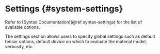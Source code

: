 # Settings {#system-settings}

Refer to [Syntax Documentation](@ref syntax-settings) for the list of available options.

The settings section allows users to specify global settings such as default tensor options, default device on which to evaluate the material model, verbosity, etc.
